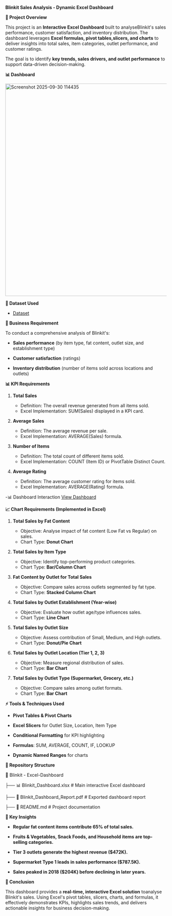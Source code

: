 **Blinkit Sales Analysis - Dynamic Excel Dashboard**

**📌 Project Overview**

This project is an **Interactive Excel Dashboard** built to analyseBlinkit's sales performance, customer satisfaction, and inventory
distribution. The dashboard leverages **Excel formulas, pivot tables,slicers, and charts** to deliver insights into total sales, item
categories, outlet performance, and customer ratings.

The goal is to identify **key trends, sales drivers, and outlet
performance** to support data-driven decision-making.

**📊 Dashboard**

  <img width="1431" height="664" alt="Screenshot 2025-09-30 114435" src="https://github.com/user-attachments/assets/ff6f9ad5-b93c-45d7-81d4-e83a7e08a960" />

**📂 Dataset Used**
   - <a href="https://github.com/khantaha2112/Data-Analysis-Dashboard/blob/main/Blinkit%20Data%20Analyst%20Project.xlsx">Dataset</a>

**🎯 Business Requirement**

To conduct a comprehensive analysis of Blinkit's:

   -   **Sales performance** (by item type, fat content, outlet size, and
    establishment type)

   -   **Customer satisfaction** (ratings)

   -   **Inventory distribution** (number of items sold across locations
    and outlets)

**📊 KPI Requirements**

1.  **Total Sales**

    -   Definition: The overall revenue generated from all items sold.
    -   Excel Implementation: SUM(Sales) displayed in a KPI card.

2.  **Average Sales**

    -   Definition: The average revenue per sale.
    -   Excel Implementation: AVERAGE(Sales) formula.

3.  **Number of Items**

    -   Definition: The total count of different items sold.
    -   Excel Implementation: COUNT (Item ID) or PivotTable Distinct
        Count.

4.  **Average Rating**

    -   Definition: The average customer rating for items sold.
    -   Excel Implementation: AVERAGE(Rating) formula.

-📊 Dashboard Interaction <a href="https://github.com/khantaha2112/Data-Analysis-Dashboard/blob/main/Dashboard_Image.png">View Dashboard</a>

**📈 Chart Requirements (Implemented in Excel)**

1.  **Total Sales by Fat Content**

    -   Objective: Analyse impact of fat content (Low Fat vs Regular) on
        sales.
    -   Chart Type: **Donut Chart**

2.  **Total Sales by Item Type**

    -   Objective: Identify top-performing product categories.
    -   Chart Type: **Bar/Column Chart**

3.  **Fat Content by Outlet for Total Sales**

    -   Objective: Compare sales across outlets segmented by fat type.
    -   Chart Type: **Stacked Column Chart**

4.  **Total Sales by Outlet Establishment (Year-wise)**

    -   Objective: Evaluate how outlet age/type influences sales.
    -   Chart Type: **Line Chart**

5.  **Total Sales by Outlet Size**

    -   Objective: Assess contribution of Small, Medium, and High
        outlets.
    -   Chart Type: **Donut/Pie Chart**

6.  **Total Sales by Outlet Location (Tier 1, 2, 3)**

    -   Objective: Measure regional distribution of sales.
    -   Chart Type: **Bar Chart**

7.  **Total Sales by Outlet Type (Supermarket, Grocery, etc.)**

    -   Objective: Compare sales among outlet formats.
    -   Chart Type: **Bar Chart**

**⚡ Tools & Techniques Used**

   -   **Pivot Tables & Pivot Charts**

   -   **Excel Slicers** for Outlet Size, Location, Item Type

   -   **Conditional Formatting** for KPI highlighting

  -   **Formulas**: SUM, AVERAGE, COUNT, IF, LOOKUP

  -   **Dynamic Named Ranges** for charts

**📂 Repository Structure**

  📁 Blinkit - Excel-Dashboard

   ├── 📊 Blinkit_Dashboard.xlsx \# Main interactive Excel dashboard

   ├── 📄 Blinkit_Dashboard_Report.pdf \# Exported dashboard report

   ├── 📄 README.md \# Project documentation

**🔑 Key Insights**

   -   **Regular fat content items contribute 65% of total sales.**

   -   **Fruits & Vegetables, Snack Foods, and Household items are
         top-selling categories.**

   -   **Tier 3 outlets generate the highest revenue (\$472K).**

   -   **Supermarket Type 1 leads in sales performance (\$787.5K).**

   -   **Sales peaked in 2018 (\$204K) before declining in later years.**

**🚀 Conclusion**

  This dashboard provides a **real-time, interactive Excel solution** toanalyse Blinkit's sales. Using Excel's pivot tables, slicers, charts,
  and formulas, it effectively demonstrates KPIs, highlights sales trends, and delivers actionable insights for business decision-making.

